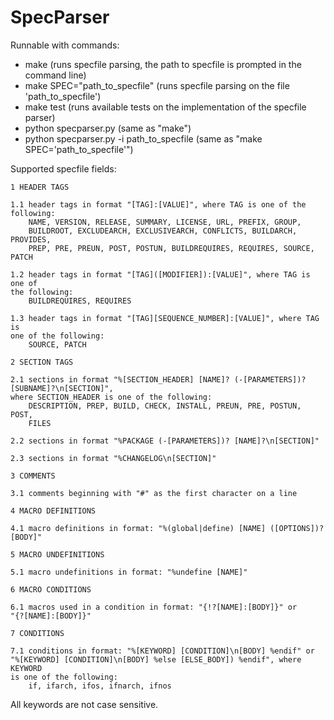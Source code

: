 # SpecParser


Runnable with commands:

- make (runs specfile parsing, the path to specfile is prompted in the command line)
- make SPEC="path_to_specfile" (runs specfile parsing on the file 'path_to_specfile')
- make test (runs available tests on the implementation of the specfile parser)
- python specparser.py (same as "make")
- python specparser.py -i path_to_specfile (same as "make SPEC='path_to_specfile'")


Supported specfile fields:

    1 HEADER TAGS

    1.1 header tags in format "[TAG]:[VALUE]", where TAG is one of the 
    following:
        NAME, VERSION, RELEASE, SUMMARY, LICENSE, URL, PREFIX, GROUP, 
        BUILDROOT, EXCLUDEARCH, EXCLUSIVEARCH, CONFLICTS, BUILDARCH, PROVIDES,
        PREP, PRE, PREUN, POST, POSTUN, BUILDREQUIRES, REQUIRES, SOURCE, PATCH

    1.2 header tags in format "[TAG]([MODIFIER]):[VALUE]", where TAG is one of
    the following:
        BUILDREQUIRES, REQUIRES  

    1.3 header tags in format "[TAG][SEQUENCE_NUMBER]:[VALUE]", where TAG is 
    one of the following:
        SOURCE, PATCH

    2 SECTION TAGS

    2.1 sections in format "%[SECTION_HEADER] [NAME]? (-[PARAMETERS])? [SUBNAME]?\n[SECTION]",
    where SECTION_HEADER is one of the following: 
        DESCRIPTION, PREP, BUILD, CHECK, INSTALL, PREUN, PRE, POSTUN, POST,
        FILES

    2.2 sections in format "%PACKAGE (-[PARAMETERS])? [NAME]?\n[SECTION]"
        
    2.3 sections in format "%CHANGELOG\n[SECTION]"

    3 COMMENTS

    3.1 comments beginning with "#" as the first character on a line

    4 MACRO DEFINITIONS

    4.1 macro definitions in format: "%(global|define) [NAME] ([OPTIONS])? [BODY]"

    5 MACRO UNDEFINITIONS

    5.1 macro undefinitions in format: "%undefine [NAME]"

    6 MACRO CONDITIONS
    
    6.1 macros used in a condition in format: "{!?[NAME]:[BODY]}" or
    "{?[NAME]:[BODY]}"

    7 CONDITIONS

    7.1 conditions in format: "%[KEYWORD] [CONDITION]\n[BODY] %endif" or 
    "%[KEYWORD] [CONDITION]\n[BODY] %else [ELSE_BODY]) %endif", where KEYWORD
    is one of the following:
        if, ifarch, ifos, ifnarch, ifnos

All keywords are not case sensitive.
